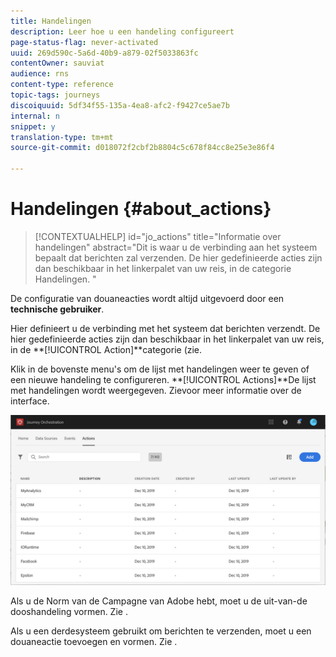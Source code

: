 ```yaml
---
title: Handelingen
description: Leer hoe u een handeling configureert
page-status-flag: never-activated
uuid: 269d590c-5a6d-40b9-a879-02f5033863fc
contentOwner: sauviat
audience: rns
content-type: reference
topic-tags: journeys
discoiquuid: 5df34f55-135a-4ea8-afc2-f9427ce5ae7b
internal: n
snippet: y
translation-type: tm+mt
source-git-commit: d018072f2cbf2b8804c5c678f84cc8e25e3e86f4

---
```



# Handelingen {#about_actions}

>[!CONTEXTUALHELP]
>id=&quot;jo_actions&quot;
>title=&quot;Informatie over handelingen&quot;
>abstract=&quot;Dit is waar u de verbinding aan het systeem bepaalt dat berichten zal verzenden. De hier gedefinieerde acties zijn dan beschikbaar in het linkerpalet van uw reis, in de categorie Handelingen. &quot;

De configuratie van douaneacties wordt altijd uitgevoerd door een **technische gebruiker**.

Hier definieert u de verbinding met het systeem dat berichten verzendt. De hier gedefinieerde acties zijn dan beschikbaar in het linkerpalet van uw reis, in de **[!UICONTROL Action]**categorie (zie[](../building-journeys/about-action-activities.md).

Klik in de bovenste menu&#39;s om de lijst met handelingen weer te geven of een nieuwe handeling te configureren. **[!UICONTROL Actions]**De lijst met handelingen wordt weergegeven. Zie[](../about/user-interface.md)voor meer informatie over de interface.

![](../assets/custom1.png)

Als u de Norm van de Campagne van Adobe hebt, moet u de uit-van-de dooshandeling vormen. Zie [](../action/working-with-adobe-campaign.md).

Als u een derdesysteem gebruikt om berichten te verzenden, moet u een douaneactie toevoegen en vormen. Zie [](../action/about-custom-action-configuration.md).
